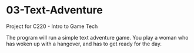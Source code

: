 # 03-Text-Adventure
Project for C220 - Intro to Game Tech

The program will run a simple text adventure game.  You play a woman who has woken up with a hangover, and has to get ready for the day.